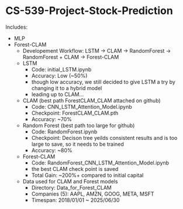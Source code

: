 # CS-539-Project-Stock-Prediction
Includes: 
- MLP
- Forest-CLAM
   - Developement Workflow: LSTM -> CLAM -> RandomForest -> RandomForest + CLAM -> Forest-CLAM
   - LSTM
      - Code: initial_LSTM.ipynb
      - Accuracy: Low (~50%)
      - though low accuracy, we still decided to give LSTM a try by changing it to a hybrid model
      - leading up to CLAM...
   - CLAM (best path ForestCLAM_CLAM attached on github)
      - Code: CNN_LSTM_Attention_Model.ipynb
      - Checkpoint: ForestCLAM_CLAM.pth
      - Accuracy: ~70%
   - Random Forest (best path too large for github)
      - Code: RandomForest.ipynb
      - Checkpoint: Decison tree yeilds consistent results and is too large to save, so it needs to be trained
      - Accuracy: ~80%
   - Forest-CLAM
      - Code: RandomForest_CNN_LSTM_Attention_Model.ipynb
      - the best CLAM check point is saved
      - Total Gain: ~200%+ compared to initial capital
   - Data used for CLAM and Forest models
      - Directory: Data_for_Forest_CLAM
      - Companies (5): AAPL, AMZN, GOOG, META, MSFT
      - Timespan: 2018/01/01 ~ 2025/06/30
